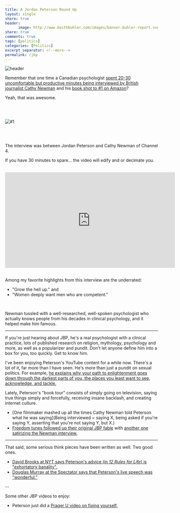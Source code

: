 ```yaml
---
title: A Jordan Peterson Round Up
layout: single
share: true
header:
      image: http://www.keithbuhler.com/images/banner-buhler-report.svg
share: true
comments: true
tags: [politics]
categories: [Politics]
excerpt_separator: <!--more-->
permalink: /jbp
---
```


![header](https://spectator.imgix.net/content/uploads/2018/01/jordanpeterson.jpg?auto=compress,enhance,format&crop=faces,entropy,edges&fit=crop&w=820&h=550)


Remember that one time a Canadian psychologist [spent 20-30 uncomfortable but productive minutes being interviewed by British journalist Cathy Newman](https://www.youtube.com/watch?time_continue=61&v=aMcjxSThD54) and his [book shot to #1 on Amazon](http://amzn.to/2DSKqSQ)?

Yeah, that was awesome. 

<br> 

<br> 


![#1](https://scontent-lax3-2.xx.fbcdn.net/v/t1.0-9/27459069_10155781835805239_110903461721192595_n.jpg?oh=e972b2ddd02e4ada05c67a660b290f30&oe=5B226F60)

<br> 

<br> 

The interview was between Jordan Peterson and Cathy Newman of Channel 4.  

If you have 30 minutes to spare... the video will edify and or decimate you.

<br> 

<iframe width="560" height="315" src="https://www.youtube.com/embed/aMcjxSThD54" frameborder="0" allow="autoplay; encrypted-media" allowfullscreen></iframe>

<br> 

<br> 

Among my favorite highlights from this interview are the underrated: 

- "Grow the hell up." and
- "Women deeply want men who are competent." 

<br> 


Newman tussled with a well-researched, well-spoken psychologist who actually knows people from his decades in clinical psychology, and it helped make him famous. 

---- 


If you're just hearing about JBP, he's a real psychologist with a clinical practice, lots of published research on religion, mythology, psychology and more, as well as a popularizer and pundit. Don't let anyone define him into a box for you, too quickly. Get to know him.

I've been enjoying Peterson's YouTube content for a while now. There's a lot of it, far more than I have seen. He's more than just a pundit on sexual politics. For example, [he explains why your path to enlightenment goes down through the darkest parts of you, the places you least want to see, acknowledge, and tackle.](https://www.youtube.com/watch?v=fesSvXKxYd0&feature=youtu.be) 


Lately, Peterson's "book tour" consists of simply going on television, saying true things simply and forcefully, receiving insane backlash, and creating internet culture. 

- [One filmmaker mashed up all the times Cathy Newman told Peterson what he was saying](Being interviewed = saying X, being asked if you're saying Y, asserting that you're not saying Y, but X.)
- [Freedom tunes followed up their original JBP fable](https://www.youtube.com/watch?v=rUdxCj7IKCY) with [another one satirizing the Newman interview.](https://www.youtube.com/watch?v=bU8IJE7Vthk)


-----

That said, some serious think pieces have been written as well. Two good ones.

- [David Brooks at NYT says Peterson's advice (in *12 Rules for Life*) is "exhortatory banality".](https://www.nytimes.com/2018/01/25/opinion/jordan-peterson-moment.html)
- [Douglas Murray at the Spectator says that Peterson's live speech was "wonderful."](https://www.spectator.co.uk/2018/01/the-curious-star-appeal-of-jordan-peterson/)

-- 

Some other JBP videos to enjoy:

- Peterson just did a [Prager U video on fixing yourself.](https://www.youtube.com/watch?v=o73pqQ9Gzt4)